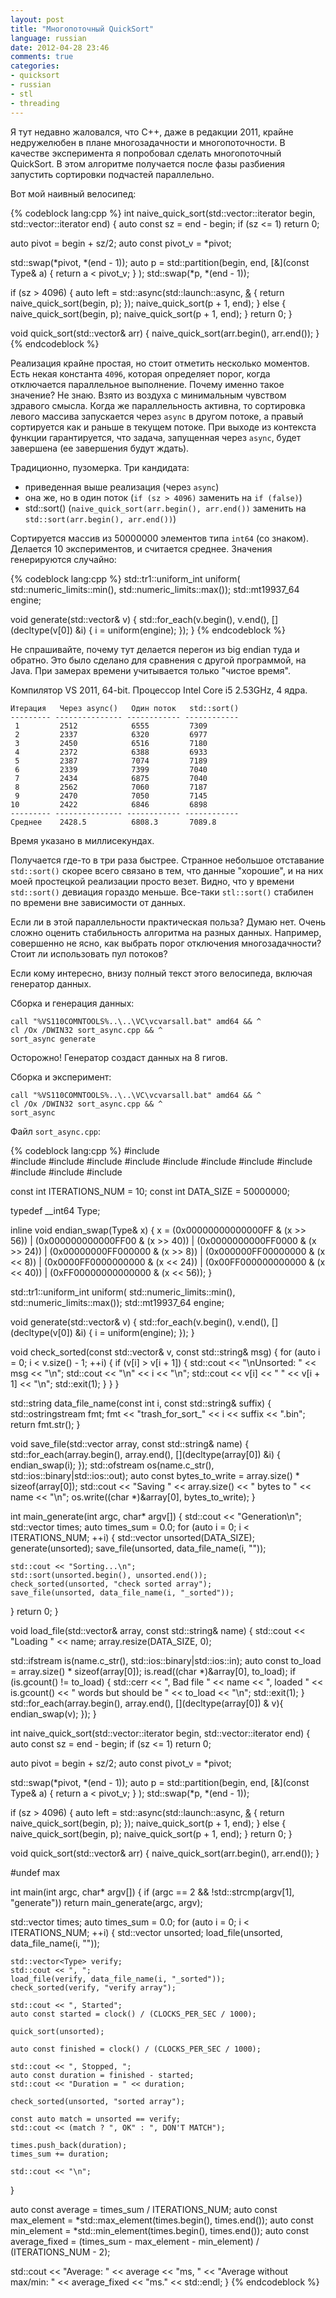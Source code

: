 ```yaml
---
layout: post
title: "Многопоточный QuickSort"
language: russian
date: 2012-04-28 23:46
comments: true
categories: 
- quicksort
- russian
- stl
- threading
---
```

Я тут недавно жаловался, что C++, даже в редакции 2011, крайне недружелюбен в плане многозадачности и многопоточности. В качестве эксперимента я попробовал сделать многопоточный QuickSort. В этом алгоритме получается после фазы разбиения запустить сортировки подчастей параллельно.

Вот мой наивный велосипед:

{% codeblock lang:cpp %}
int naive_quick_sort(std::vector<Type>::iterator begin, std::vector<Type>::iterator end) {
  auto const sz = end - begin;
  if (sz <= 1) return 0;

  auto pivot = begin + sz/2;
  auto const pivot_v = *pivot;

  std::swap(*pivot, *(end - 1));
  auto p = std::partition(begin, end, [&](const Type& a) { return a < pivot_v; } );
  std::swap(*p, *(end - 1));

  if (sz > 4096) {
    auto left = std::async(std::launch::async, [&]() {
      return naive_quick_sort(begin, p);
    });
    naive_quick_sort(p + 1, end);
  } else {
    naive_quick_sort(begin, p);
    naive_quick_sort(p + 1, end);
  }
  return 0;
}

void quick_sort(std::vector<Type>& arr) {
  naive_quick_sort(arr.begin(), arr.end());
}
{% endcodeblock %}

Реализация крайне простая, но стоит отметить несколько моментов. Есть некая константа `4096`, которая определяет порог, когда отключается параллельное выполнение. Почему именно такое значение? Не знаю. Взято из воздуха с минимальным чувством здравого смысла. Когда же параллельность активна, то сортировка левого массива запускается через `async` в другом потоке, а правый сортируется как и раньше в текущем потоке. При выходе из контекста функции гарантируется, что задача, запущенная через `async`, будет завершена (ее завершения будут ждать).

Традиционно, пузомерка. Три кандидата:

* приведенная выше реализация (через `async`)
* она же, но в один поток (`if (sz > 4096)` заменить на `if (false)`)
* std::sort() (`naive_quick_sort(arr.begin(), arr.end())` заменить на `std::sort(arr.begin(), arr.end())`)

Сортируется массив из 50000000 элементов типа `int64` (со знаком). Делается 10 экспериментов, и считается среднее. Значения генерируются случайно:

{% codeblock lang:cpp %}
std::tr1::uniform_int<Type> uniform(
  std::numeric_limits<Type>::min(),
  std::numeric_limits<Type>::max());
std::mt19937_64 engine;

void generate(std::vector<Type>& v) {
  std::for_each(v.begin(), v.end(), [](decltype(v[0]) &i) {
    i = uniform(engine); 
  });
}
{% endcodeblock %}

Не спрашивайте, почему тут делается перегон из big endian туда и обратно. Это было сделано для сравнения с другой программой, на Java. При замерах времени учитывается только "чистое время".

Компилятор VS 2011, 64-bit. Процессор Intel Core i5 2.53GHz, 4 ядра.

    Итерация   Через async()   Один поток   std::sort()
    --------- --------------- ------------ ------------
     1         2512            6555         7309
     2         2337            6320         6977
     3         2450            6516         7180
     4         2372            6388         6933
     5         2387            7074         7189
     6         2339            7399         7040
     7         2434            6875         7040
     8         2562            7060         7187
     9         2470            7050         7145
    10         2422            6846         6898
    --------- --------------- ------------ ------------    
    Среднее    2428.5          6808.3       7089.8

Время указано в миллисекундах.

Получается где-то в три раза быстрее. Странное небольшое отставание `std::sort()` скорее всего связано в тем, что данные "хорошие", и на них моей простецкой реализации просто везет. Видно, что у времени `std::sort()` девиация гораздо меньше. Все-таки `stl::sort()` стабилен по времени вне зависимости от данных.

Если ли в этой параллельности практическая польза? Думаю нет. Очень сложно оценить стабильность алгоритма на разных данных. Например, совершенно не ясно, как выбрать порог отключения многозадачности? Стоит ли использовать пул потоков?

Если кому интересно, внизу полный текст этого велосипеда, включая генератор данных.

Сборка и генерация данных:

    call "%VS110COMNTOOLS%..\..\VC\vcvarsall.bat" amd64 && ^
    cl /Ox /DWIN32 sort_async.cpp && ^
    sort_async generate
    
Осторожно! Генератор создаст данных на 8 гигов.
    
Сборка и эксперимент:
    
    call "%VS110COMNTOOLS%..\..\VC\vcvarsall.bat" amd64 && ^
    cl /Ox /DWIN32 sort_async.cpp && ^
    sort_async

Файл `sort_async.cpp`:

{% codeblock lang:cpp %}
#include <vector>                      
#include <iostream>
#include <fstream>
#include <sstream>
#include <algorithm>
#include <iomanip>
#include <utility>
#include <numeric>
#include <future>
#include <random>
#include <ctime>
#include <cstdlib>

const int ITERATIONS_NUM = 10;
const int DATA_SIZE = 50000000;

typedef __int64 Type;

inline void endian_swap(Type& x) {
  x =
    (0x00000000000000FF & (x >> 56))
  | (0x000000000000FF00 & (x >> 40))
  | (0x0000000000FF0000 & (x >> 24))
  | (0x00000000FF000000 & (x >>  8))
  | (0x000000FF00000000 & (x <<  8))
  | (0x0000FF0000000000 & (x << 24))
  | (0x00FF000000000000 & (x << 40))
  | (0xFF00000000000000 & (x << 56));
}

std::tr1::uniform_int<Type> uniform(
  std::numeric_limits<Type>::min(),
  std::numeric_limits<Type>::max());
std::mt19937_64 engine;

void generate(std::vector<Type>& v) {
  std::for_each(v.begin(), v.end(), [](decltype(v[0]) &i) {
    i = uniform(engine); 
  });
}

void check_sorted(const std::vector<Type>& v, const std::string& msg) {
  for (auto i = 0; i < v.size() - 1; ++i) {
    if (v[i] > v[i + 1]) {
      std::cout << "\nUnsorted: " << msg << "\n";
      std::cout << "\n" << i << "\n";
      std::cout << v[i] << " " << v[i + 1] << "\n";
      std::exit(1);
    }
  }
}

std::string data_file_name(const int i, const std::string& suffix) {
  std::ostringstream fmt;
  fmt << "trash_for_sort_" << i << suffix << ".bin";
  return fmt.str();
}

void save_file(std::vector<Type> array, const std::string& name) {
  std::for_each(array.begin(), array.end(), [](decltype(array[0]) &i) {
    endian_swap(i);
  });
  std::ofstream os(name.c_str(), std::ios::binary|std::ios::out);
  auto const bytes_to_write = array.size() * sizeof(array[0]);
  std::cout << "Saving " << array.size() << " bytes to " << name << "\n";
  os.write((char *)&array[0], bytes_to_write);
}

int main_generate(int argc, char* argv[]) {
  std::cout << "Generation\n";
  std::vector<int> times;
  auto times_sum = 0.0;
  for (auto i = 0; i < ITERATIONS_NUM; ++i) {
    std::vector<Type> unsorted(DATA_SIZE);
    generate(unsorted);
    save_file(unsorted, data_file_name(i, ""));

    std::cout << "Sorting...\n";
    std::sort(unsorted.begin(), unsorted.end());
    check_sorted(unsorted, "check sorted array");
    save_file(unsorted, data_file_name(i, "_sorted"));
  }
  return 0;
}

void load_file(std::vector<Type>& array, const std::string& name) {
  std::cout << "Loading " << name;
  array.resize(DATA_SIZE, 0);

  std::ifstream is(name.c_str(), std::ios::binary|std::ios::in);
  auto const to_load = array.size() * sizeof(array[0]);
  is.read((char *)&array[0], to_load);
  if (is.gcount() != to_load) {
    std::cerr << ", Bad file " << name
      << ", loaded " << is.gcount() << " words but should be " << to_load << "\n";
    std::exit(1);
  }
  std::for_each(array.begin(), array.end(), [](decltype(array[0]) & v){
    endian_swap(v);
  });
}

int naive_quick_sort(std::vector<Type>::iterator begin, std::vector<Type>::iterator end) {
  auto const sz = end - begin;
  if (sz <= 1) return 0;

  auto pivot = begin + sz/2;
  auto const pivot_v = *pivot;

  std::swap(*pivot, *(end - 1));
  auto p = std::partition(begin, end, [&](const Type& a) { return a < pivot_v; } );
  std::swap(*p, *(end - 1));

  if (sz > 4096) {
    auto left = std::async(std::launch::async, [&]() {
      return naive_quick_sort(begin, p);
    });
    naive_quick_sort(p + 1, end);
  } else {
    naive_quick_sort(begin, p);
    naive_quick_sort(p + 1, end);
  }
  return 0;
}

void quick_sort(std::vector<Type>& arr) {
  naive_quick_sort(arr.begin(), arr.end());
}

#undef max

int main(int argc, char* argv[]) {
  if (argc == 2 && !std::strcmp(argv[1], "generate"))
    return main_generate(argc, argv);

  std::vector<int> times;
  auto times_sum = 0.0;
  for (auto i = 0; i < ITERATIONS_NUM; ++i) {
    std::vector<Type> unsorted;
    load_file(unsorted, data_file_name(i, ""));

    std::vector<Type> verify;
    std::cout << ", ";
    load_file(verify, data_file_name(i, "_sorted"));
    check_sorted(verify, "verify array");

    std::cout << ", Started";
    auto const started = clock() / (CLOCKS_PER_SEC / 1000);

    quick_sort(unsorted);

    auto const finished = clock() / (CLOCKS_PER_SEC / 1000);

    std::cout << ", Stopped, ";
    auto const duration = finished - started;
    std::cout << "Duration = " << duration;

    check_sorted(unsorted, "sorted array");

    const auto match = unsorted == verify;
    std::cout << (match ? ", OK" : ", DON'T MATCH");

    times.push_back(duration);
    times_sum += duration;

    std::cout << "\n";
  }

  auto const average = times_sum / ITERATIONS_NUM;
  auto const max_element = *std::max_element(times.begin(), times.end());
  auto const min_element = *std::min_element(times.begin(), times.end());
  auto const average_fixed = (times_sum - max_element - min_element) /
                             (ITERATIONS_NUM - 2);

  std::cout << "Average: " << average << "ms, " 
            << "Average without max/min: "
            << average_fixed << "ms." << std::endl;
}
{% endcodeblock %}
